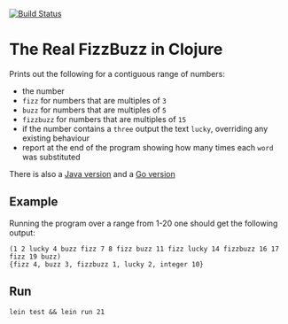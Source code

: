 [![Build Status](https://travis-ci.org/PauloPortugal/real-fizzbuzz-clojure.png)](https://travis-ci.org/PauloPortugal/real-fizzbuzz-clojure.svg?branch=master)

# The Real FizzBuzz in Clojure

Prints out the following for a contiguous range of numbers:
* the number
* `fizz` for numbers that are multiples of `3`
* `buzz` for numbers that are multiples of `5`
* `fizzbuzz` for numbers that are multiples of `15`
* if the number contains a `three` output the text `lucky`, overriding any existing behaviour
* report at the end of the program showing how many times each `word` was substituted

There is also a [Java version](https://github.com/PauloPortugal/real-fizzbuzz-java) and a [Go version](http://github.com/PauloPortugal/real-fizzbuzz-go)

## Example

Running the program over a range from 1-20 one should get the following output:

```
(1 2 lucky 4 buzz fizz 7 8 fizz buzz 11 fizz lucky 14 fizzbuzz 16 17 fizz 19 buzz)
{fizz 4, buzz 3, fizzbuzz 1, lucky 2, integer 10}
```

## Run

```
lein test && lein run 21
```
